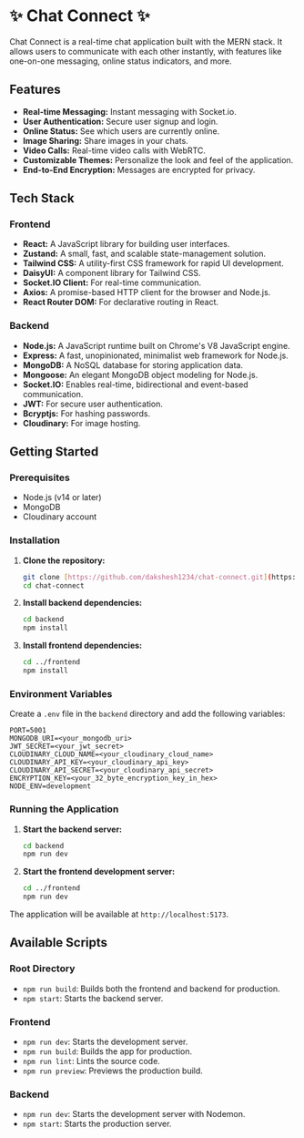 # ✨ Chat Connect ✨
 
Chat Connect is a real-time chat application built with the MERN stack. It allows users to communicate with each other instantly, with features like one-on-one messaging, online status indicators, and more.

## Features

* **Real-time Messaging:** Instant messaging with Socket.io.
* **User Authentication:** Secure user signup and login.
* **Online Status:** See which users are currently online.
* **Image Sharing:** Share images in your chats.
* **Video Calls:** Real-time video calls with WebRTC.
* **Customizable Themes:** Personalize the look and feel of the application.
* **End-to-End Encryption:** Messages are encrypted for privacy.

## Tech Stack

### Frontend

* **React:** A JavaScript library for building user interfaces.
* **Zustand:** A small, fast, and scalable state-management solution.
* **Tailwind CSS:** A utility-first CSS framework for rapid UI development.
* **DaisyUI:** A component library for Tailwind CSS.
* **Socket.IO Client:** For real-time communication.
* **Axios:** A promise-based HTTP client for the browser and Node.js.
* **React Router DOM:** For declarative routing in React.

### Backend

* **Node.js:** A JavaScript runtime built on Chrome's V8 JavaScript engine.
* **Express:** A fast, unopinionated, minimalist web framework for Node.js.
* **MongoDB:** A NoSQL database for storing application data.
* **Mongoose:** An elegant MongoDB object modeling for Node.js.
* **Socket.IO:** Enables real-time, bidirectional and event-based communication.
* **JWT:** For secure user authentication.
* **Bcryptjs:** For hashing passwords.
* **Cloudinary:** For image hosting.

## Getting Started

### Prerequisites

* Node.js (v14 or later)
* MongoDB
* Cloudinary account

### Installation

1.  **Clone the repository:**
    ```bash
    git clone [https://github.com/dakshesh1234/chat-connect.git](https://github.com/dakshesh1234/chat-connect.git)
    cd chat-connect
    ```

2.  **Install backend dependencies:**
    ```bash
    cd backend
    npm install
    ```

3.  **Install frontend dependencies:**
    ```bash
    cd ../frontend
    npm install
    ```

### Environment Variables
Create a `.env` file in the `backend` directory and add the following variables:
```env
PORT=5001
MONGODB_URI=<your_mongodb_uri>
JWT_SECRET=<your_jwt_secret>
CLOUDINARY_CLOUD_NAME=<your_cloudinary_cloud_name>
CLOUDINARY_API_KEY=<your_cloudinary_api_key>
CLOUDINARY_API_SECRET=<your_cloudinary_api_secret>
ENCRYPTION_KEY=<your_32_byte_encryption_key_in_hex>
NODE_ENV=development
```

### Running the Application

1.  **Start the backend server:**
    ```bash
    cd backend
    npm run dev
    ```

2.  **Start the frontend development server:**
    ```bash
    cd ../frontend
    npm run dev
    ```

The application will be available at `http://localhost:5173`.

## Available Scripts

### Root Directory

* `npm run build`: Builds both the frontend and backend for production.
* `npm start`: Starts the backend server.

### Frontend

* `npm run dev`: Starts the development server.
* `npm run build`: Builds the app for production.
* `npm run lint`: Lints the source code.
* `npm run preview`: Previews the production build.

### Backend

* `npm run dev`: Starts the development server with Nodemon.
* `npm start`: Starts the production server.
